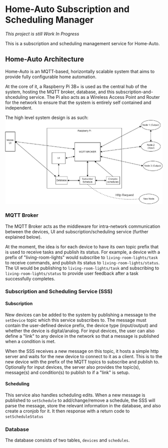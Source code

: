 # Home-Auto Subscription and Scheduling Manager
*This project is still Work In Progress*

This is a subscription and scheduling management service for Home-Auto.

## Home-Auto Architecture
Home-Auto is an MQTT-based, horizontally scalable system that aims to provide fully configurable home automation.

At the core of it, a Raspberry Pi 3B+ is used as the central hub of the system,
hosting the MQTT broker, database, and this subscription-and-shceduling service.
The Pi also acts as a Wireless Access Point and Router for the network to ensure that the system is entirely self contained and independent.

The high level system design is as such:
![System Design](https://github.com/JoashCWK/home-auto/blob/main/home-auto_system-design.png)

### MQTT Broker
The MQTT Broker acts as the middleware for intra-network communication between the devices, UI and subscription/scheduling service (further explained below).

At the moment, the idea is for each device to have its own topic prefix that is used to receive tasks and publish its status.
For example, a device with a prefix of "living-room-lights" would subscribe to `living-room-lights/task` to receive commands, 
and publish its status to `living-room-lights/status`. 
The UI would be publishing to `living-room-lights/task` and subscribing to `living-room-lights/status` to provide user feedback after a task successfully completes.

### Subscription and Scheduling Service (SSS)
#### Subscription
New devices can be added to the system by publishing a message to the `setDevice` topic which this service subscribes to. 
The message must contain the user-defined device prefix, the device type (input/output) and whether the device is digital/analog. 
For input devices, the user can also define a "link" to any device in the network so that a message is published when a condition is met.

When the SSS receives a new message on this topic, it hosts a simple http server and waits for the new device to connect to it as a client.
This is to the new device with the prefix of the MQTT topics to subscribe and publish to.
Optionally for input devices, the server also provides the topic(s), message(s) and condition(s) to publish to if a "link" is setup.

#### Scheduling
This service also handles scheduling edits. When a new message is published to `setSchedule` to add/change/remove a schedule, 
the SSS will parse the message, store the relevant information in the database, and also create a cronjob for it. 
It then response with a return code to `setScheduleStatus`

### Database
The database consists of two tables, `devices` and `schedules`.
